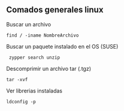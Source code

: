 ## Comados generales linux

Buscar un archivo

 ```tsql
 find / -iname NombreArchivo
```

Buscar un paquete instalado en el OS (SUSE)
```tsql
 zypper search unzip
 ```
 
 Descomprimir un archivo tar (.tgz)
 ```tsql
 tar -xvf
  ```
  
  
  Ver librerias instaladas
   ```tsql
 ldconfig -p
  ```
